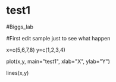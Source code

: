 # test1
#Biggs_lab

#First edit sample just to see what happen

x=c(5,6,7,8)
y=c(1,2,3,4)

plot(x,y, main="test1", xlab="X", ylab="Y")

lines(x,y)
